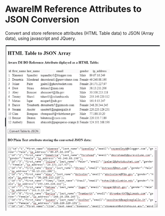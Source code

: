 # AwareIM Reference Attributes to JSON Conversion
Convert and store reference attributes (HTML Table data) to JSON (Array data), using javascript and JQuery. 
<!-- The table data is converted on both document _**ready**_ and on button _**click**_. -->

![HTML to JSON](https://github.com/RennurApps/AwareIM-Reference-Attributes-to-JSON/blob/master/htmltojson.png)
